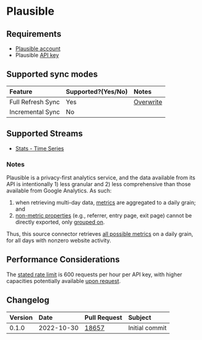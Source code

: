 # Plausible

## Requirements

- [Plausible account](https://plausible.io/)
- Plausible [API key](https://plausible.io/docs/stats-api)

## Supported sync modes

| Feature           | Supported?\(Yes/No\) | Notes                                                                                          |
| :---------------- | :------------------- | :--------------------------------------------------------------------------------------------- |
| Full Refresh Sync | Yes                  | [Overwrite](https://docs.airbyte.com/understanding-airbyte/connections/full-refresh-overwrite) |
| Incremental Sync  | No                   |                                                                                                |

## Supported Streams

- [Stats - Time Series](https://plausible.io/docs/stats-api#get-apiv1statstimeseries)

### Notes

Plausible is a privacy-first analytics service, and the data available from its API is
intentionally 1) less granular and 2) less comprehensive than those available from Google Analytics.
As such:

1. when retrieving multi-day data, [metrics](https://plausible.io/docs/stats-api#metrics) are
   aggregated to a daily grain; and
2. [non-metric properties](https://plausible.io/docs/stats-api#properties) (e.g., referrer, entry
   page, exit page) cannot be directly exported, only
   [grouped on](https://plausible.io/docs/stats-api#get-apiv1statsbreakdown).

Thus, this source connector retrieves
[all possible metrics](https://plausible.io/docs/stats-api#metrics) on a daily grain, for all days
with nonzero website activity.

## Performance Considerations

The [stated rate limit](https://plausible.io/docs/stats-api) is 600 requests per hour per API key,
with higher capacities potentially available [upon request](https://plausible.io/contact).

## Changelog

| Version | Date       | Pull Request                                             | Subject        |
| :------ | :--------- | :------------------------------------------------------- | :------------- |
| 0.1.0   | 2022-10-30 | [18657](https://github.com/airbytehq/airbyte/pull/18657) | Initial commit |

